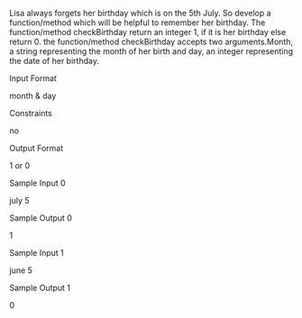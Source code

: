 Lisa always forgets her birthday which is on the 5th July.
So develop a function/method which will be helpful to remember her birthday.
The function/method checkBirthday return an integer 1, if it is her birthday else return 0.
the function/method checkBirthday accepts two arguments.Month, a string representing the month of her birth and day, an integer representing the date of her birthday.

Input Format

month & day

Constraints

no

Output Format

1 or 0

Sample Input 0

july
5

Sample Output 0

1

Sample Input 1

june
5

Sample Output 1

0

